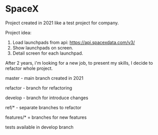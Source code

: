 # SpaceX

Project created in 2021 like a test project for company.

Project idea:
  1. Load launchpads from api: https://api.spacexdata.com/v3/
  2. Show launchpads on screen.
  3. Detail screen for each launchpad.

After 2 years, i'm looking for a new job, to present my skills, I decide to refactor whole project.

master - main branch created in 2021

refactor - branch for refactoring

develop - branch for introduce changes 

ref/* - separate branches to refactor

features/* = branches for new features

tests available in develop branch
